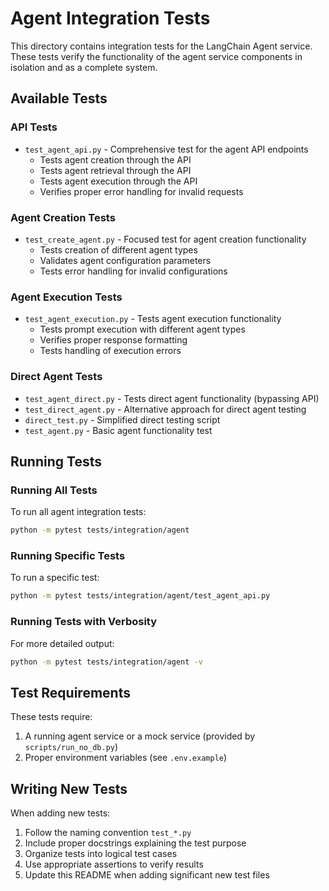 # Agent Integration Tests

This directory contains integration tests for the LangChain Agent service. These tests verify the functionality of the agent service components in isolation and as a complete system.

## Available Tests

### API Tests
- `test_agent_api.py` - Comprehensive test for the agent API endpoints
  - Tests agent creation through the API
  - Tests agent retrieval through the API
  - Tests agent execution through the API
  - Verifies proper error handling for invalid requests

### Agent Creation Tests
- `test_create_agent.py` - Focused test for agent creation functionality
  - Tests creation of different agent types
  - Validates agent configuration parameters
  - Tests error handling for invalid configurations

### Agent Execution Tests
- `test_agent_execution.py` - Tests agent execution functionality
  - Tests prompt execution with different agent types
  - Verifies proper response formatting
  - Tests handling of execution errors

### Direct Agent Tests
- `test_agent_direct.py` - Tests direct agent functionality (bypassing API)
- `test_direct_agent.py` - Alternative approach for direct agent testing
- `direct_test.py` - Simplified direct testing script
- `test_agent.py` - Basic agent functionality test

## Running Tests

### Running All Tests

To run all agent integration tests:

```bash
python -m pytest tests/integration/agent
```

### Running Specific Tests

To run a specific test:

```bash
python -m pytest tests/integration/agent/test_agent_api.py
```

### Running Tests with Verbosity

For more detailed output:

```bash
python -m pytest tests/integration/agent -v
```

## Test Requirements

These tests require:
1. A running agent service or a mock service (provided by `scripts/run_no_db.py`)
2. Proper environment variables (see `.env.example`)

## Writing New Tests

When adding new tests:

1. Follow the naming convention `test_*.py`
2. Include proper docstrings explaining the test purpose
3. Organize tests into logical test cases
4. Use appropriate assertions to verify results
5. Update this README when adding significant new test files
